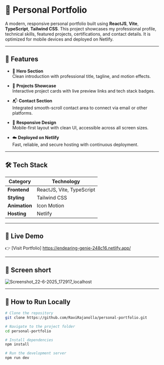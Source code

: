 # 💼 **Personal Portfolio**

A modern, responsive personal portfolio built using **ReactJS**, **Vite**, **TypeScript**, **Tailwind CSS**. This project showcases my professional profile, technical skills, featured projects, certifications, and contact details. It is optimized for mobile devices and deployed on Netlify.

---

## 🌟 **Features**

- 🚀 **Hero Section**  
  Clean introduction with professional title, tagline, and motion effects.

- 🧠 **Projects Showcase**  
  Interactive project cards with live preview links and tech stack badges.

- 📬 **Contact Section**  
  Integrated smooth-scroll contact area to connect via email or other platforms.

- 📱 **Responsive Design**  
  Mobile-first layout with clean UI, accessible across all screen sizes.


- ☁️ **Deployed on Netlify**  
  Fast, reliable, and secure hosting with continuous deployment.

---

## 🛠️ Tech Stack

| Category      | Technology                 |
|---------------|-----------------------------|
| **Frontend**  | ReactJS, Vite, TypeScript   |
| **Styling**   | Tailwind CSS                |
| **Animation** | Icon Motion               |
| **Hosting**   | Netlify                     |

---

## 🔗 **Live Demo**

👉 [Visit Portfolio] https://endearing-genie-248c16.netlify.app/

---

## 📸 **Screen short**


![Screenshot_22-6-2025_172917_localhost](https://github.com/user-attachments/assets/11ca5bf9-af10-4206-b852-4b196a415ea9)


---

## 🚧 **How to Run Locally**

```bash
# Clone the repository
git clone https://github.com/RaviRajanolla/personal-portfolio.git

# Navigate to the project folder
cd personal-portfolio

# Install dependencies
npm install

# Run the development server
npm run dev
